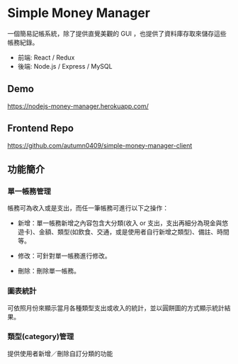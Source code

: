 # Simple Money Manager

一個簡易記帳系統，除了提供直覺美觀的 GUI ，也提供了資料庫存取來儲存這些帳務紀錄。
* 前端: React / Redux
* 後端: Node.js / Express / MySQL

## Demo

<https://nodejs-money-manager.herokuapp.com/>

## Frontend Repo

<https://github.com/autumn0409/simple-money-manager-client>

## 功能簡介

### 單一帳務管理

帳務可為收入或是支出，而任一筆帳務可進行以下之操作：

- 新增：單一帳務新增之內容包含大分類(收入 or 支出，支出再細分為現金與悠遊卡)、金額、類型(如飲食、交通，或是使用者自行新增之類型)、備註、時間等。

- 修改：可針對單一帳務進行修改。

- 刪除：刪除單一帳務。

### 圖表統計

可依照月份來顯示當月各種類型支出或收入的統計，並以圓餅圖的方式顯示統計結果。

### 類型(category)管理

提供使用者新增／刪除自訂分類的功能
